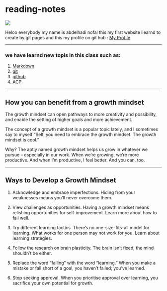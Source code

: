 # reading-notes

![](http://news.efinancialcareers.com/binaries/content/gallery/efinancial-careers/articles/2019/03/programmer.jpg)

 Heloo everybody my name is abdelhadi nofal this my first website 
 ilearnd to create by git pages and this my profile on git hub : [My Profile](https://github.com/abdelhadi-nofal)
 ***
### we have learnd new topis in this class such as:

1. [Markdown](Markdown)
2. [git](git) 
3. [github](github)
4. [ACP](ACP)  

***
## How you can benefit from a growth mindset
 The growth mindset can open pathways to more creativity and possibility, and enable the setting of higher goals and more achievement.

 The concept of a growth mindset is a popular topic lately, and I sometimes say to myself “Self, you need to embrace the growth mindset. The growth mindset is cool.”

Why? The aptly named growth mindset helps us grow in whatever we pursue – especially in our work. When we’re growing, we’re more productive. And when I’m productive, I feel better. And you can, too.

***
## Ways to Develop a Growth Mindset

1. Acknowledge and embrace imperfections.
Hiding from your weaknesses means you’ll never overcome them.

2. View challenges as opportunities.
Having a growth mindset means relishing opportunities for self-improvement. Learn more about how to fail well.

3. Try different learning tactics.
There’s no one-size-fits-all model for learning. What works for one person may not work for you. Learn about learning strategies.

4. Follow the research on brain plasticity.
The brain isn’t fixed; the mind shouldn’t be either.

5. Replace the word “failing” with the word “learning.”
When you make a mistake or fall short of a goal, you haven’t failed; you’ve learned.

6. Stop seeking approval.
When you prioritise approval over learning, you sacrifice your own potential for growth.
